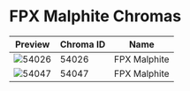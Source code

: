 # FPX Malphite Chromas



| Preview | Chroma ID | Name |
|---------|-----------|------|
| ![54026](https://raw.communitydragon.org/latest/plugins/rcp-be-lol-game-data/global/default/v1/champion-chroma-images/54/54026.png) | 54026 | FPX Malphite |
| ![54047](https://raw.communitydragon.org/latest/plugins/rcp-be-lol-game-data/global/default/v1/champion-chroma-images/54/54047.png) | 54047 | FPX Malphite |